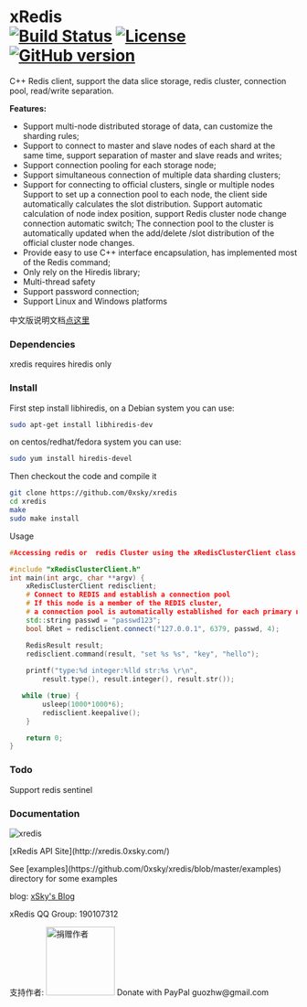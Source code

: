 xRedis   
[![Build Status](https://travis-ci.org/freeeyes/PSS.svg?branch=master)](https://travis-ci.org/freeeyes/PSS)
[![License](https://img.shields.io/badge/License-Apache%202.0-blue.svg)](https://opensource.org/licenses/Apache-2.0 )
[![GitHub version](https://badge.fury.io/gh/0xsky%2Fxredis.svg)](https://badge.fury.io/gh/0xsky%2Fxredis)
======

C++ Redis client, support the data slice storage, redis cluster, connection pool, read/write separation.

**Features:**
* Support multi-node distributed storage of data, can customize the sharding rules;
* Support to connect to master and slave nodes of each shard at the same time, support separation of master and slave reads and writes;
* Support connection pooling for each storage node;
* Support simultaneous connection of multiple data sharding clusters;
* Support for connecting to official clusters, single or multiple nodes
    Support to set up a connection pool to each node, the client side automatically calculates the slot distribution.
    Support automatic calculation of node index position, support Redis cluster node change connection automatic switch;
    The connection pool to the cluster is automatically updated when the add/delete /slot distribution of the official cluster node changes.
* Provide easy to use C++ interface encapsulation, has implemented most of the Redis command;
* Only rely on the Hiredis library;
* Multi-thread safety
* Support password connection;
* Support Linux and Windows platforms

中文版说明文档[点这里](https://github.com/0xsky/xredis/blob/master/README-cn.md)

### Dependencies

xredis requires hiredis only

### Install

First step install libhiredis, on a Debian system you can use:

```bash
sudo apt-get install libhiredis-dev
```

on centos/redhat/fedora system you can use:
```bash
sudo yum install hiredis-devel
```

Then checkout the code and compile it
```bash
git clone https://github.com/0xsky/xredis
cd xredis
make
sudo make install
```

Usage
```C++
#Accessing redis or  redis Cluster using the xRedisClusterClient class

#include "xRedisClusterClient.h"
int main(int argc, char **argv) {
    xRedisClusterClient redisclient;
    # Connect to REDIS and establish a connection pool 
    # If this node is a member of the REDIS cluster, 
    # a connection pool is automatically established for each primary node in the cluster.
    std::string passwd = "passwd123";
    bool bRet = redisclient.connect("127.0.0.1", 6379, passwd, 4);

    RedisResult result;
    redisclient.command(result, "set %s %s", "key", "hello");
    
    printf("type:%d integer:%lld str:%s \r\n",
        result.type(), result.integer(), result.str());

   while (true) {
        usleep(1000*1000*6);
        redisclient.keepalive();
    }

    return 0;
}
```
### Todo
  Support redis sentinel 

### Documentation
![xredis](http://xredis.0xsky.com/pic/xredis_0.png)
<p>[xRedis API Site](http://xredis.0xsky.com/) 
<p>See [examples](https://github.com/0xsky/xredis/blob/master/examples) directory for some examples

<p>blog: <a href="http://www.0xsky.com/">xSky's Blog</a>
<p>xRedis QQ Group: 190107312 
<p>支持作者:
<img src='https://www.0xsky.com/images/donate.png' alt='捐赠作者' height='120px'>
Donate with PayPal guozhw@gmail.com 

